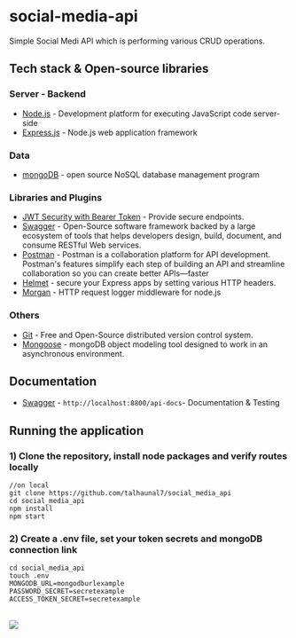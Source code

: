 # social-media-api

Simple Social Medi API which is performing various CRUD operations.

## Tech stack & Open-source libraries

### Server - Backend

* 	[Node.js](https://nodejs.org/en/) - Development platform for executing JavaScript code server-side
* 	[Express.js](https://expressjs.com/) - Node.js web application framework

### Data

* 	[mongoDB](https://github.com/talhaunal7/social_media_api/tree/main/src/Models) - open source NoSQL database management program

###  Libraries and Plugins

* 	[JWT Security with Bearer Token](https://jwt.io/) - Provide secure endpoints.
* 	[Swagger](https://swagger.io/) - Open-Source software framework backed by a large ecosystem of tools that helps developers design, build, document, and consume RESTful Web services.
* 	[Postman](https://www.postman.com/) - Postman is a collaboration platform for API development. Postman's features simplify each step of building an API and streamline collaboration so you can create better APIs—faster
* 	[Helmet](https://www.npmjs.com/package/helmet) -  secure your Express apps by setting various HTTP headers.
* 	[Morgan](https://www.npmjs.com/package/morgan) -  HTTP request logger middleware for node.js

### Others 

* 	[Git](https://git-scm.com/) - Free and Open-Source distributed version control system.
* 	[Mongoose](https://mongoosejs.com/) - mongoDB object modeling tool designed to work in an asynchronous environment.

## Documentation

* 	[Swagger](http://localhost:8800/api-docs) - `http://localhost:8800/api-docs`- Documentation & Testing

## Running the application
### 1) Clone the repository, install node packages  and verify routes locally

``` 
//on local
git clone https://github.com/talhaunal7/social_media_api
cd social_media_api
npm install
npm start
```
### 2) Create a .env file, set your token secrets and mongoDB connection link

```
cd social_media_api
touch .env
MONGODB_URL=mongodburlexample
PASSWORD_SECRET=secretexample
ACCESS_TOKEN_SECRET=secretexample
```
<br>
<img src="https://i.imgur.com/49AAr59.png"/>

